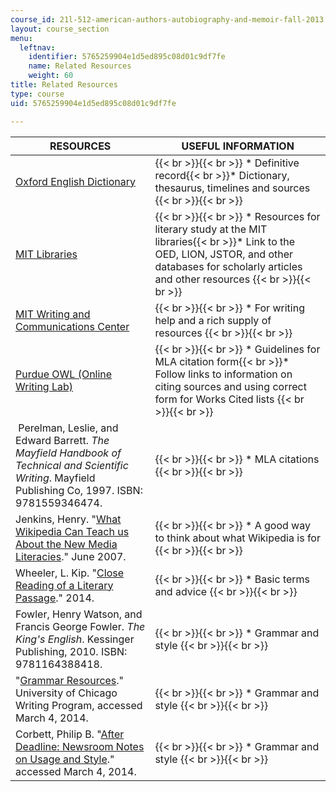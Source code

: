 ```yaml
---
course_id: 21l-512-american-authors-autobiography-and-memoir-fall-2013
layout: course_section
menu:
  leftnav:
    identifier: 5765259904e1d5ed895c08d01c9df7fe
    name: Related Resources
    weight: 60
title: Related Resources
type: course
uid: 5765259904e1d5ed895c08d01c9df7fe

---
```


| RESOURCES | USEFUL INFORMATION |
| --- | --- |
| [Oxford English Dictionary](http://www.oed.com) |  {{< br >}}{{< br >}} *   Definitive record{{< br >}}*   Dictionary, thesaurus, timelines and sources {{< br >}}{{< br >}}  |
| [MIT Libraries](http://libguides.mit.edu/lit) |  {{< br >}}{{< br >}} *   Resources for literary study at the MIT libraries{{< br >}}*   Link to the OED, LION, JSTOR, and other databases for scholarly articles and other resources {{< br >}}{{< br >}}  |
| [MIT Writing and Communications Center](http://writing.mit.edu/wcc) |  {{< br >}}{{< br >}} *   For writing help and a rich supply of resources {{< br >}}{{< br >}}  |
| [Purdue OWL (Online Writing Lab)](https://owl.english.purdue.edu/owl/resource/747/01/) |  {{< br >}}{{< br >}} *   Guidelines for MLA citation form{{< br >}}*   Follow links to information on citing sources and using correct form for Works Cited lists {{< br >}}{{< br >}}  |
|  Perelman, Leslie, and Edward Barrett. _The Mayfield Handbook of Technical and Scientific Writing_. Mayfield Publishing Co, 1997. ISBN: 9781559346474. |  {{< br >}}{{< br >}} *   MLA citations {{< br >}}{{< br >}}  |
| Jenkins, Henry. "[What Wikipedia Can Teach us About the New Media Literacies](http://henryjenkins.org/2007/06/what_wikipedia_can_teach_us_ab.html)." June 2007. |  {{< br >}}{{< br >}} *   A good way to think about what Wikipedia is for {{< br >}}{{< br >}}  |
| Wheeler, L. Kip. "[Close Reading of a Literary Passage](http://web.cn.edu/kwheeler/reading_lit.html)." 2014. |  {{< br >}}{{< br >}} *   Basic terms and advice {{< br >}}{{< br >}}  |
| Fowler, Henry Watson, and Francis George Fowler. _The King's English_. Kessinger Publishing, 2010. ISBN: 9781164388418. |  {{< br >}}{{< br >}} *   Grammar and style {{< br >}}{{< br >}}  |
| "[Grammar Resources](https://www.scribd.com/document/283734001/Grammar-Resources-University-of-Chicago-Writing-Program)." University of Chicago Writing Program, accessed March 4, 2014. |  {{< br >}}{{< br >}} *   Grammar and style {{< br >}}{{< br >}}  |
| Corbett, Philip B. "[After Deadline: Newsroom Notes on Usage and Style](http://afterdeadline.blogs.nytimes.com/)." accessed March 4, 2014. |  {{< br >}}{{< br >}} *   Grammar and style {{< br >}}{{< br >}}